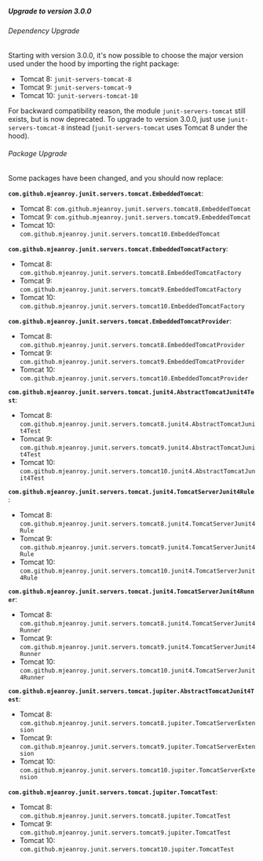 ##### Upgrade to version 3.0.0

###### Dependency Upgrade

Starting with version 3.0.0, it's now possible to choose the major version used under the hood by importing the right package:
- Tomcat 8: `junit-servers-tomcat-8`
- Tomcat 9: `junit-servers-tomcat-9`
- Tomcat 10: `junit-servers-tomcat-10`

For backward compatibility reason, the module `junit-servers-tomcat` still exists, but is now deprecated. To upgrade to version 3.0.0, just use `junit-servers-tomcat-8` instead (`junit-servers-tomcat` uses Tomcat 8 under the hood).

###### Package Upgrade

Some packages have been changed, and you should now replace:

**`com.github.mjeanroy.junit.servers.tomcat.EmbeddedTomcat`**:
  - Tomcat 8: `com.github.mjeanroy.junit.servers.tomcat8.EmbeddedTomcat`
  - Tomcat 9: `com.github.mjeanroy.junit.servers.tomcat9.EmbeddedTomcat`
  - Tomcat 10: `com.github.mjeanroy.junit.servers.tomcat10.EmbeddedTomcat`

**`com.github.mjeanroy.junit.servers.tomcat.EmbeddedTomcatFactory`**:
  - Tomcat 8: `com.github.mjeanroy.junit.servers.tomcat8.EmbeddedTomcatFactory`
  - Tomcat 9: `com.github.mjeanroy.junit.servers.tomcat9.EmbeddedTomcatFactory`
  - Tomcat 10: `com.github.mjeanroy.junit.servers.tomcat10.EmbeddedTomcatFactory`

**`com.github.mjeanroy.junit.servers.tomcat.EmbeddedTomcatProvider`**:
  - Tomcat 8: `com.github.mjeanroy.junit.servers.tomcat8.EmbeddedTomcatProvider`
  - Tomcat 9: `com.github.mjeanroy.junit.servers.tomcat9.EmbeddedTomcatProvider`
  - Tomcat 10: `com.github.mjeanroy.junit.servers.tomcat10.EmbeddedTomcatProvider`


**`com.github.mjeanroy.junit.servers.tomcat.junit4.AbstractTomcatJunit4Test`**:
  - Tomcat 8: `com.github.mjeanroy.junit.servers.tomcat8.junit4.AbstractTomcatJunit4Test`
  - Tomcat 9: `com.github.mjeanroy.junit.servers.tomcat9.junit4.AbstractTomcatJunit4Test`
  - Tomcat 10: `com.github.mjeanroy.junit.servers.tomcat10.junit4.AbstractTomcatJunit4Test`

**`com.github.mjeanroy.junit.servers.tomcat.junit4.TomcatServerJunit4Rule`**:
  - Tomcat 8: `com.github.mjeanroy.junit.servers.tomcat8.junit4.TomcatServerJunit4Rule`
  - Tomcat 9: `com.github.mjeanroy.junit.servers.tomcat9.junit4.TomcatServerJunit4Rule`
  - Tomcat 10: `com.github.mjeanroy.junit.servers.tomcat10.junit4.TomcatServerJunit4Rule`

**`com.github.mjeanroy.junit.servers.tomcat.junit4.TomcatServerJunit4Runner`**:
  - Tomcat 8: `com.github.mjeanroy.junit.servers.tomcat8.junit4.TomcatServerJunit4Runner`
  - Tomcat 9: `com.github.mjeanroy.junit.servers.tomcat9.junit4.TomcatServerJunit4Runner`
  - Tomcat 10: `com.github.mjeanroy.junit.servers.tomcat10.junit4.TomcatServerJunit4Runner`


**`com.github.mjeanroy.junit.servers.tomcat.jupiter.AbstractTomcatJunit4Test`**:
  - Tomcat 8: `com.github.mjeanroy.junit.servers.tomcat8.jupiter.TomcatServerExtension`
  - Tomcat 9: `com.github.mjeanroy.junit.servers.tomcat9.jupiter.TomcatServerExtension`
  - Tomcat 10: `com.github.mjeanroy.junit.servers.tomcat10.jupiter.TomcatServerExtension`

**`com.github.mjeanroy.junit.servers.tomcat.jupiter.TomcatTest`**:
  - Tomcat 8: `com.github.mjeanroy.junit.servers.tomcat8.jupiter.TomcatTest`
  - Tomcat 9: `com.github.mjeanroy.junit.servers.tomcat9.jupiter.TomcatTest`
  - Tomcat 10: `com.github.mjeanroy.junit.servers.tomcat10.jupiter.TomcatTest`